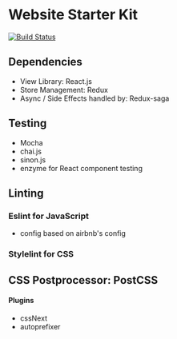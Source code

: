 # Website Starter Kit

[![Build Status](https://travis-ci.org/erwaiyang/website-starter-kit.svg?branch=master)](https://travis-ci.org/erwaiyang/website-starter-kit)

## Dependencies

- View Library: React.js
- Store Management: Redux
- Async / Side Effects handled by: Redux-saga

## Testing

- Mocha
- chai.js
- sinon.js
- enzyme for React component testing

## Linting

### Eslint for JavaScript

- config based on airbnb's config

### Stylelint for CSS

## CSS Postprocessor: PostCSS

#### Plugins

- cssNext
- autoprefixer
